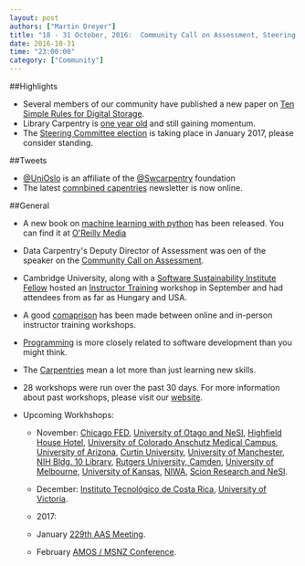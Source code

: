 ```yaml
---
layout: post
authors: ["Martin Dreyer"]
title: "18 - 31 October, 2016:  Community Call on Assessment, Steering Committee, Library Carpentry, Machine Learning."
date: 2016-10-31
time: "23:00:00"
category: ["Community"]
---
```


##Highlights
* Several members of our community have published a new paper on [Ten Simple Rules for Digital Storage]({{site.baseurl}}/blog/2016/10/ten-simple-rules-for-digital-data-storage.html).
* Library Carpentry is [one year old]({{site.baseurl}}/blog/2016/10/library-carpentry-is-one-year-old.html) and still gaining momentum. 
* The [Steering Committee election]({{site.baseurl}}/blog/2016/10/Call-for-candidates-SC-2017.html) is taking place in January 2017, please consider standing.

##Tweets
* [@UniOslo](https://twitter.com/UniOslo) is an affiliate of the [@Swcarpentry](https://twitter.com/swcarpentry) foundation
* The latest [comnbined capentries](http://us14.campaign-archive2.com/?u=46d7513c798c6bd41e5f58f4a&id=125b3918ba&e=31a4801449) newsletter is now online.

##General
* A new book on [machine learning with python]({{site.baseurl}}/blog/2016/10/machine-learning-with-python.html) has been released. You can find it at [O'Reilly Media](http://shop.oreilly.com/product/0636920030515.do)
* Data Carpentry's Deputy Director of Assessment was oen of the speaker on the [Community Call on Assessment]({{site.baseurl}}/blog/2016/10/community-call.html).
* Cambridge University, along with a [Software Sustainability Institute Fellow](https://www.software.ac.uk/blog/2016-10-18-cambridge-instructor-training-19-20-september) hosted an [Instructor Training]({{site.baseurl}}/blog/2016/10/cambridge-instructor-training.html) workshop in September and had attendees from as far as Hungary and USA.
* A good [comaprison]({{site.baseurl}}/blog/2016/10/instructrortraining.html) has been made between online and in-person instructor training workshops.
* [Programming]({{site.baseurl}}/blog/2016/10/programming-as-theory-building.html) is more closely related to software development than you might think.
* The [Carpentries]({{site.baseurl}}/blog/2016/10/what_swc_means_to_me.html) mean a lot more than just learning new skills.


* 28 workshops were run over the past 30 days. For more information about past workshops, please visit our [website]({{site.baseurl}}/workshops/past/). 
* Upcoming Workhshops:

  * November:
  	[Chicago FED](https://eddelbuettel.github.io/2016-11-01-chifed/), [University of Otago and NeSI](https://apawlik.github.io/2016-11-01-otago/), [Highfield House Hotel](https://southampton-rsg.github.io/2016-11-01-southampton/), [University of Colorado Anschutz Medical Campus](https://maglet.github.io/2016-11-05-CUAnschutz/), [University of Arizona](https://strootman.github.io/2016-11-05-Tucson/), [Curtin University](https://curtinic.github.io/SWC-2016-11-07-Curtin), [University of Manchester](https://anenadic.github.io/2016-11-07-manchester/), [NIH Bldg. 10 Library](https://biologyguy.github.io/2016-11-09-NIH/), [Rutgers University, Camden](https://sshende.github.io/2016-11-11-RUCamden/), [University of Melbourne](https://nicjhan.github.io/2016-11-14-unimelb/), [University of Kansas](https://oulib-swc.github.io/2016-11-15-ku/), [NIWA](https://tinyendian.github.io/2016-11-15-wellington/), [Scion Research and NeSI](https://apawlik.github.io/2016-11-24-scion/).
  * December:
  	[Instituto Tecnológico de Costa Rica](https://idigbio.github.io/2016-12-03-tdwg-costa-rica/), [University of Victoria](https://jpwrobinson.github.io/2016-12-07/).

  * 2017:
  * January
  	[229th AAS Meeting](https://abostroem.github.io/2017-01-03-aas/).
  * February
  	[AMOS / MSNZ Conference](https://damienirving.github.io/2017-02-05-amos/).
